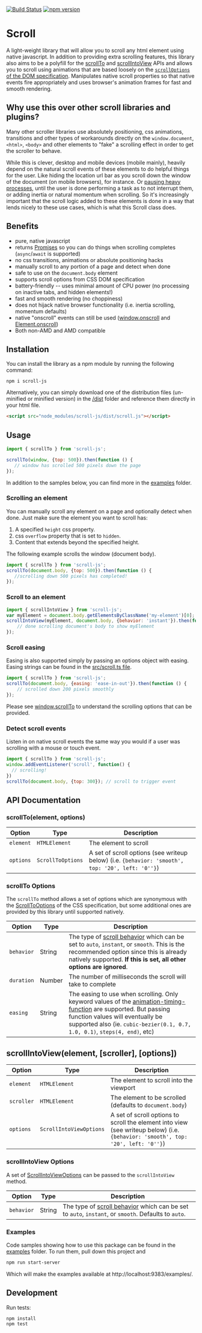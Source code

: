 [![Build Status](https://travis-ci.org/mkay581/scroll-js.svg?branch=master)](https://travis-ci.org/mkay581/scroll-js)
[![npm version](https://badge.fury.io/js/scroll-js.svg)](https://www.npmjs.com/package/scroll-js)

# Scroll

A light-weight library that will allow you to scroll any html element using native javascript. 
In addition to providing extra scrolling features, this library also aims to be a polyfill for the [scrollTo](https://developer.mozilla.org/en-US/docs/Web/API/Window/scroll) 
and [scrollIntoView](https://drafts.csswg.org/cssom-view/#dom-element-scrollintoview) APIs and allows you to scroll 
using animations that are based loosely on the
 [`scrollOptions` of the DOM specification](https://drafts.csswg.org/cssom-view/#dictdef-scrolloptions). 
 Manipulates native scroll properties so that native events fire appropriately and uses browser's animation frames for 
 fast and smooth rendering.

## Why use this over other scroll libraries and plugins?

Many other scroller libraries use absolutely positioning, css animations, transitions and other types of workarounds directly on
the `window.document`, `<html>`, `<body>` and other elements to "fake" a scrolling effect in order to get the scroller to behave.

While this is clever, desktop and mobile devices (mobile mainly), heavily depend on the natural scroll events of these
elements to do helpful things for the user.
Like hiding the location url bar as you scroll down the window of the document (on mobile browsers), for instance. Or
[pausing heavy processes](http://developer.telerik.com/featured/scroll-event-change-ios-8-big-deal/), until
the user is done performing a task as to not interrupt them, or adding inertia or natural momentum when scrolling. So
it's increasingly important that the scroll logic added to these elements is done in a way that
lends nicely to these use cases, which is what this Scroll class does.

## Benefits

* pure, native javascript
* returns [Promises](https://www.ecma-international.org/ecma-262/6.0/#sec-promise-objects) so you can do things when scrolling completes (`async`/`await` is supported)
* no css transitions, animations or absolute positioning hacks
* manually scroll to any portion of a page and detect when done
* safe to use on the `document.body` element
* supports scroll options from CSS DOM specification
* battery-friendly -- uses minimal amount of CPU power (no processing on inactive tabs, and hidden elements!)
* fast and smooth rendering (no choppiness)
* does not hijack native browser functionality (i.e. inertia scrolling, momentum defaults)
* native "onscroll" events can still be used ([window.onscroll](https://developer.mozilla.org/en-US/docs/Web/API/window.onscroll) and
[Element.onscroll](https://developer.mozilla.org/en-US/docs/Web/API/GlobalEventHandlers.onscroll))
* Both non-AMD and AMD compatible


## Installation

You can install the library as a npm module by running the following command: 

```
npm i scroll-js
```

Alternatively, you can simply download one of the distribution files (un-minified or minified version) in the [/dist](/dist) folder and reference them directly in your html file.

```html
<script src="node_modules/scroll-js/dist/scroll.js"></script>

```

## Usage

```js
import { scrollTo } from 'scroll-js';

scrollTo(window, {top: 500}).then(function () {
   // window has scrolled 500 pixels down the page
});
```

In addition to the samples below, you can find more in the [examples](/examples) folder.

### Scrolling an element

You can manually scroll any element on a page and optionally detect when done. Just make sure the element you want to scroll has:

1. A specified `height` css property.
1. css `overflow` property that is set to `hidden`.
1. Content that extends beyond the specified height.

The following example scrolls the window (document body).

```javascript
import { scrollTo } from 'scroll-js';
scrollTo(document.body, {top: 500}).then(function () {
   //scrolling down 500 pixels has completed!
});

```

### Scroll to an element

```javascript
import { scrollIntoView } from 'scroll-js';
var myElement = document.body.getElementsByClassName('my-element')[0];
scrollIntoView(myElement, document.body, {behavior: 'instant'}).then(function () {
    // done scrolling document's body to show myElement
});

```

### Scroll easing

Easing is also supported simply by passing an options object with easing. Easing strings can be found in the 
[src/scroll.ts file](/src/scroll.ts#L1).

```javascript
import { scrollTo } from 'scroll-js';
scrollTo(document.body, {easing: 'ease-in-out'}).then(function () {
    // scrolled down 200 pixels smoothly
});

```

Please see [window.scrollTo](https://developer.mozilla.org/en-US/docs/Web/API/Window/scrollto) to understand the 
scrolling options that can be provided.

### Detect scroll events

Listen in on native scroll events the same way you would if a user was scrolling with a mouse or touch event.

```javascript
import { scrollTo } from 'scroll-js';
window.addEventListener('scroll', function() {
  // scrolling!
})
scrollTo(document.body, {top: 300}); // scroll to trigger event

```

## API Documentation

### scrollTo(element, options)

| Option | Type | Description |
|--------|--------|--------|
| `element`| `HTMLElement`| The element to scroll
| `options`| `ScrollToOptions`| A set of scroll options (see writeup below) (i.e. `{behavior: 'smooth', top: '20', left: '0''}`)

### scrollTo Options

The `scrollTo` method allows a set of options which are synonymous with the 
[ScrollToOptions](https://drafts.csswg.org/cssom-view/#dictdef-scrolltooptions) of the CSS specification, 
but some additional ones are provided by this library until supported natively.

| Option | Type | Description |
|--------|--------|--------|
| `behavior`| String| The type of [scroll behavior](https://drafts.csswg.org/cssom-view/#enumdef-scrollbehavior) which can be set to `auto`, `instant`, or `smooth`. This is the recommended option since this is already natively supported.  __If this is set, all other options are ignored__.
| `duration`| Number| The number of milliseconds the scroll will take to complete
| `easing`| String | The easing to use when scrolling. Only keyword values of the [animation-timing-function](https://drafts.csswg.org/css-animations/#animation-timing-function) are supported. But passing function values will eventually be supported also (ie. `cubic-bezier(0.1, 0.7, 1.0, 0.1)`, `steps(4, end)`, etc)

## scrollIntoView(element, [scroller], [options])

| Option | Type | Description |
|--------|--------|--------|
| `element`| `HTMLElement`| The element to scroll into the viewport
| `scroller`| `HTMLElement`| The element to be scrolled (defaults to `document.body`)
| `options`| `ScrollIntoViewOptions`| A set of scroll options to scroll the element into view (see writeup below) (i.e. `{behavior: 'smooth', top: '20', left: '0''}`)

### scrollIntoView Options

A set of [ScrollIntoViewOptions](https://drafts.csswg.org/cssom-view/#dictdef-scrollintoviewoptions) can be passed to the `scrollIntoView` method.

| Option | Type | Description |
|--------|--------|--------|
| `behavior`| String| The type of [scroll behavior](https://drafts.csswg.org/cssom-view/#enumdef-scrollbehavior) which can be set to `auto`, `instant`, or `smooth`. Defaults to `auto`.


### Examples

Code samples showing how to use this package can be found in the [examples](examples) folder. To run them, pull down this project
and

```bash
npm run start-server
```

Which will make the examples available at http://localhost:9383/examples/.

## Development

Run tests:

```
npm install
npm test
```
